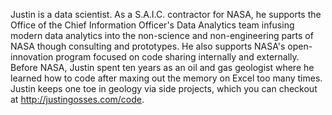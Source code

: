 Justin is a data scientist. As a S.A.I.C. contractor for NASA, he supports the Office of the Chief Information Officer's Data Analytics team infusing modern data analytics into the non-science and non-engineering parts of NASA though consulting and prototypes. He also supports NASA's open-innovation program focused on code sharing internally and externally. Before NASA, Justin spent ten years as an oil and gas geologist where he learned how to code after maxing out the memory on Excel too many times. Justin keeps one toe in geology via side projects, which you can checkout at http://justingosses.com/code.
